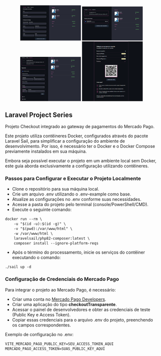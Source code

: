 <p align="center">
    <a with="500">
        <img src="public/assets/images/cart.png" width="200" alt="Laravel Logo">
    </a>
    <a with="500">
        <img src="public/assets/images/shipping.png" width="200" alt="Laravel Logo">
    </a>
    <a with="500">
        <img src="public/assets/images/payment.png" width="200" alt="Laravel Logo">
    </a>
    <a with="500">
        <img src="public/assets/images/methodPix.png" width="200" alt="Laravel Logo">
    </a>
</p>

## Laravel Project Series

Projeto Checkout integrado ao gateway de pagamentos do Mercado Pago.<br>

Este projeto utiliza contêineres Docker, configurados através do pacote Laravel Sail, para simplificar a configuração do ambiente de desenvolvimento. Por isso, é necessário ter o Docker e o Docker Compose previamente instalados em sua máquina.

Embora seja possível executar o projeto em um ambiente local sem Docker, este guia aborda exclusivamente a configuração utilizando contêineres.

### Passos para Configurar e Executar o Projeto Localmente

- Clone o repositório para sua máquina local.
- Crie um arquivo .env utilizando o .env-example como base.
- Atualize as configurações no .env conforme suas necessidades.
- Acesse a pasta do projeto pelo terminal (console/PowerShell/CMD).
- Execute o seguinte comando:
```shell
docker run --rm \
    -u "$(id -u):$(id -g)" \
    -v "$(pwd):/var/www/html" \
    -w /var/www/html \
    laravelsail/php82-composer:latest \
    composer install --ignore-platform-reqs
 ```
- Após o término do processamento, inicie os serviços do contêiner executando o comando:
```shell
./sail up -d
```

### Configuração de Credenciais do Mercado Pago

Para integrar o projeto ao Mercado Pago, é necessário:

- Criar uma conta no <a href="https://www.mercadopago.com.br/developers/pt" target="_blank">Mercado Pago Developers</a>.
- Criar uma aplicação do tipo **checkoutTransparente**. 
- Acessar o painel de desenvolvedores e obter as credenciais de teste (Public Key e Access Token).
- Copiar essas credenciais para o arquivo .env do projeto, preenchendo os campos correspondentes.

Exemplo de configuração no .env:
```shell
VITE_MERCADO_PAGO_PUBLIC_KEY=SEU_ACCESS_TOKEN_AQUI
MERCADO_PAGO_ACCESS_TOKEN=SUAS_PUBLIC_KEY_AQUI
```
